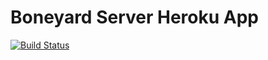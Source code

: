 # Boneyard Server Heroku App 

[![Build Status](https://travis-ci.org/jskulski/boneyard-server.svg)](https://travis-ci.org/jskulski/boneyard-server)

